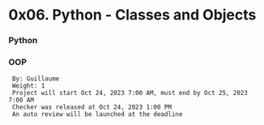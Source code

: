 # 0x06. Python - Classes and Objects
### Python
### OOP
```
 By: Guillaume
 Weight: 1
 Project will start Oct 24, 2023 7:00 AM, must end by Oct 25, 2023 7:00 AM
 Checker was released at Oct 24, 2023 1:00 PM
 An auto review will be launched at the deadline
```
